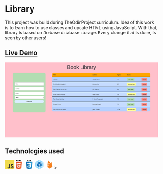 # Library

This project was build during TheOdinProject curriculum. Idea of this work is to learn how to use classes and update HTML using JavaScript.
With that, library is based on firebase database storage. Every change that is done, is seen by other users!

## [Live Demo](https://iuriilepesevich.github.io/library/)

![Website layout image](https://raw.githubusercontent.com/IuriiLepesevich/IuriiLepesevich/main/Images/library.png)

## Technologies used

<img src="https://raw.githubusercontent.com/devicons/devicon/master/icons/javascript/javascript-original.svg" alt="javascript" width="30" height="30"/><img src="https://raw.githubusercontent.com/devicons/devicon/master/icons/html5/html5-original-wordmark.svg" alt="html5" width="30" height="30"/> <img src="https://raw.githubusercontent.com/devicons/devicon/master/icons/css3/css3-original-wordmark.svg" alt="css3" width="30" height="30"/> <img src="https://raw.githubusercontent.com/devicons/devicon/1119b9f84c0290e0f0b38982099a2bd027a48bf1/icons/webpack/webpack-original.svg" alt="webpack" width="30" height="30"/> <img src="https://raw.githubusercontent.com/devicons/devicon/master/icons/firebase/firebase-plain.svg" alt="firebase" width="30" height="30"/>>
